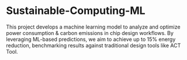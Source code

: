 # Sustainable-Computing-ML
This project develops a machine learning model to analyze and optimize power consumption &amp; carbon emissions in chip design workflows. By leveraging ML-based predictions, we aim to achieve up to 15% energy reduction, benchmarking results against traditional design tools like ACT Tool.
